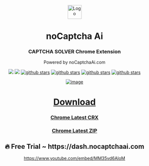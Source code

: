 <div align="center">
<img src="https://user-images.githubusercontent.com/38348819/224522816-8bfba887-ffdd-4180-bbe3-1e3b6f5c5b41.png" alt="Logo" width="45" />
<h1>noCaptcha Ai</h1>
<h3>CAPTCHA SOLVER Chrome Extension</h3>
<p>Powered by noCaptchaAi.com</p>
<p>
<a href="https://t.me/noCaptchaAi" target="_blank"><img src="https://img.shields.io/badge/Telegram-2CA5E0?style=for-the-badge&logo=telegram&logoColor=white"></a>
<a href="https://discord.gg/E7FfzhZqzA" target="_blank"><img src="https://img.shields.io/badge/Discord-7289DA?style=for-the-badge&logo=discord&logoColor=white"></a>
<a href="https://github.com/shimuldn/hCaptchaSolverApi/"><img alt="github stars" src="https://img.shields.io/github/stars/shimuldn/hCaptchaSolverApi?style=for-the-badge"></a>
<a href="https://nocaptchaai.com/software"><img alt="github stars" src="https://img.shields.io/npm/v/nocaptchaai-puppeteer?label=npm-puppeteer-solver&style=for-the-badge"></a>
<a href="https://nocaptchaai.com/software"><img alt="github stars" src="https://img.shields.io/npm/v/nocaptchasolver?label=npm-selenium-solver&style=for-the-badge"></a>
<a href="https://greasyfork.org/en/scripts/454941-nocaptchaai-hcaptcha-solver"><img alt="github stars" src="https://user-images.githubusercontent.com/4178343/202253849-adb3f27a-24cf-444e-916c-2e58cba00362.png">
</p>


![image](https://user-images.githubusercontent.com/38348819/228296558-82568f82-10d4-441c-921f-7fe77ddc6336.png)


# Download

### [Chrome Latest CRX](https://github.com/noCaptchaAi/chrome-extension/releases/latest)
### [Chrome Latest ZIP](https://github.com/noCaptchaAi/chrome-extension/releases/latest)




<h2 align="center">
🔥 Free Trial ~ https://dash.nocaptchaai.com
</h2>

https://www.youtube.com/embed/MM35vd6AloM
